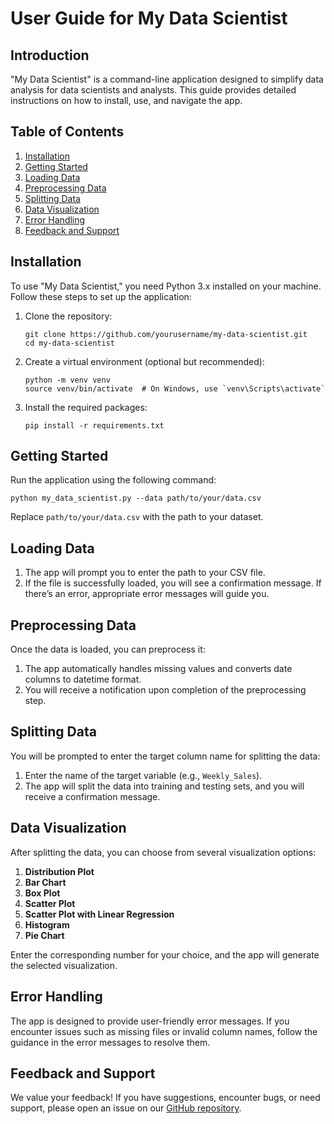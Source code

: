 # User Guide for My Data Scientist

## Introduction

"My Data Scientist" is a command-line application designed to simplify data analysis for data scientists and analysts. This guide provides detailed instructions on how to install, use, and navigate the app.

## Table of Contents

1. [Installation]()
2. [Getting Started]()
3. [Loading Data]()
4. [Preprocessing Data]()
5. [Splitting Data]()
6. [Data Visualization]()
7. [Error Handling]()
8. [Feedback and Support]()

## Installation

To use "My Data Scientist," you need Python 3.x installed on your machine. Follow these steps to set up the application:

1. Clone the repository:

   ```
   git clone https://github.com/yourusername/my-data-scientist.git
   cd my-data-scientist

   ```
2. Create a virtual environment (optional but recommended):

   ```
   python -m venv venv
   source venv/bin/activate  # On Windows, use `venv\Scripts\activate`

   ```
3. Install the required packages:

   ```
   pip install -r requirements.txt

   ```

## Getting Started

Run the application using the following command:

```
python my_data_scientist.py --data path/to/your/data.csv

```

Replace `path/to/your/data.csv` with the path to your dataset.

## Loading Data

1. The app will prompt you to enter the path to your CSV file.
2. If the file is successfully loaded, you will see a confirmation message. If there’s an error, appropriate error messages will guide you.

## Preprocessing Data

Once the data is loaded, you can preprocess it:

1. The app automatically handles missing values and converts date columns to datetime format.
2. You will receive a notification upon completion of the preprocessing step.

## Splitting Data

You will be prompted to enter the target column name for splitting the data:

1. Enter the name of the target variable (e.g., `Weekly_Sales`).
2. The app will split the data into training and testing sets, and you will receive a confirmation message.

## Data Visualization

After splitting the data, you can choose from several visualization options:

1. **Distribution Plot**
2. **Bar Chart**
3. **Box Plot**
4. **Scatter Plot**
5. **Scatter Plot with Linear Regression**
6. **Histogram**
7. **Pie Chart**

Enter the corresponding number for your choice, and the app will generate the selected visualization.

## Error Handling

The app is designed to provide user-friendly error messages. If you encounter issues such as missing files or invalid column names, follow the guidance in the error messages to resolve them.

## Feedback and Support

We value your feedback! If you have suggestions, encounter bugs, or need support, please open an issue on our [GitHub repository](https://github.com/yourusername/my-data-scientist/issues).
